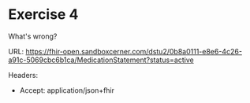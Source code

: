 # Exercise 4

What's wrong?

URL: https://fhir-open.sandboxcerner.com/dstu2/0b8a0111-e8e6-4c26-a91c-5069cbc6b1ca/MedicationStatement?status=active

Headers: 
* Accept: application/json+fhir